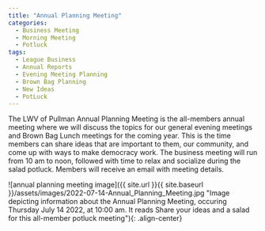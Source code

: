 ```yaml
---
title: "Annual Planning Meeting"
categories:
  - Business Meeting
  - Morning Meeting
  - Potluck
tags:
  - League Business
  - Annual Reports
  - Evening Meeting Planning
  - Brown Bag Planning
  - New Ideas
  - PotLuck
---
```


The LWV of Pullman Annual Planning Meeting is the all-members annual meeting where we will discuss the topics for our general evening meetings and Brown Bag Lunch meetings for the coming year. This is the time members can share ideas that are important to them, our community, and come up with ways to make democracy work. The business meeting will run from 10 am to noon, followed with time to relax and socialize during the salad potluck. Members will receive an email with meeting details.

![annual planning meeting image]({{ site.url }}{{ site.baseurl }}/assets/images/2022-07-14-Annual_Planning_Meeting.jpg "Image depicting information about the Annual Planning Meeting, occuring Thursday July 14 2022, at 10:00 am. It reads Share your ideas and a salad for this all-member potluck meeting"){: .align-center}


